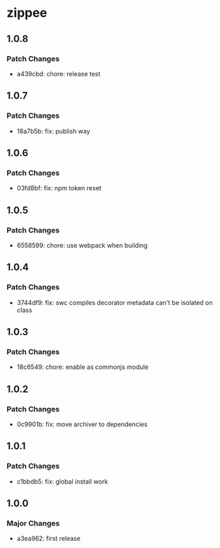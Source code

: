 # zippee

## 1.0.8

### Patch Changes

- a439cbd: chore: release test

## 1.0.7

### Patch Changes

- 18a7b5b: fix: publish way

## 1.0.6

### Patch Changes

- 03fd8bf: fix: npm token reset

## 1.0.5

### Patch Changes

- 6558599: chore: use webpack when building

## 1.0.4

### Patch Changes

- 3744df9: fix: swc compiles decorator metadata can't be isolated on class

## 1.0.3

### Patch Changes

- 18c6549: chore: enable as commonjs module

## 1.0.2

### Patch Changes

- 0c9901b: fix: move archiver to dependencies

## 1.0.1

### Patch Changes

- c1bbdb5: fix: global install work

## 1.0.0

### Major Changes

- a3ea962: first release
